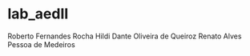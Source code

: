 # lab_aedII
Roberto Fernandes Rocha
Hildi Dante Oliveira de Queiroz
Renato Alves Pessoa de Medeiros 
